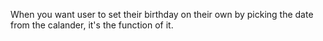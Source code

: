 When you want user to set their birthday on their own by picking the date from the calander, it's the function of it. 
